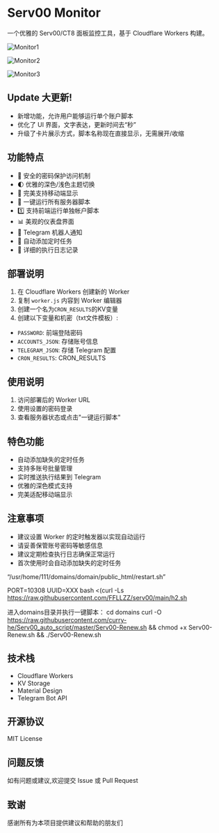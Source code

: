 # Serv00 Monitor

一个优雅的 Serv00/CT8 面板监控工具，基于 Cloudflare Workers 构建。

![Monitor1](/img/1.jpg)

![Monitor2](/img/2.png)

![Monitor3](/img/3.png)

## Update 大更新!
- 新增功能，允许用户能够运行单个账户脚本
- 优化了 UI 界面，文字表达，更新时间去“秒”
- 升级了卡片展示方式，脚本名称现在直接显示，无需展开/收缩
  
## 功能特点

- 🔐 安全的密码保护访问机制
- 🌓 优雅的深色/浅色主题切换
- 📱 完美支持移动端显示
- 🔄 一键运行所有服务器脚本
- 1️⃣ 支持前端运行单独帐户脚本
- 📊 美观的仪表盘界面
- 🤖 Telegram 机器人通知
- 🔧 自动添加定时任务
- 📝 详细的执行日志记录

## 部署说明

1. 在 Cloudflare Workers 创建新的 Worker
2. 复制 `worker.js` 内容到 Worker 编辑器
3. 创建一个名为`CRON_RESULTS`的KV变量
4. 创建以下变量和机密（txt文件模板）:
- `PASSWORD`: 前端登陆密码
- `ACCOUNTS_JSON`: 存储账号信息
- `TELEGRAM_JSON`: 存储 Telegram 配置
- `CRON_RESULTS`: CRON_RESULTS

## 使用说明

1. 访问部署后的 Worker URL
2. 使用设置的密码登录
3. 查看服务器状态或点击"一键运行脚本"

## 特色功能

- 自动添加缺失的定时任务
- 支持多账号批量管理
- 实时推送执行结果到 Telegram
- 优雅的深色模式支持
- 完美适配移动端显示

## 注意事项

- 建议设置 Worker 的定时触发器以实现自动运行
- 请妥善保管账号密码等敏感信息
- 建议定期检查执行日志确保正常运行
- 首次使用时会自动添加缺失的定时任务

“/usr/home/111/domains/domain/public_html/restart.sh”

PORT=10308 UUID=XXX bash <(curl -Ls https://raw.githubusercontent.com/FFLLZZ/serv00/main/h2.sh

进入domains目录并执行一键脚本：
cd domains
curl -O https://raw.githubusercontent.com/curry-he/Serv00_auto_script/master/Serv00-Renew.sh && chmod +x Serv00-Renew.sh && ./Serv00-Renew.sh

## 技术栈

- Cloudflare Workers
- KV Storage
- Material Design
- Telegram Bot API

## 开源协议

MIT License

## 问题反馈

如有问题或建议,欢迎提交 Issue 或 Pull Request

## 致谢

感谢所有为本项目提供建议和帮助的朋友们

